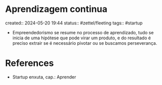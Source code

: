 # Aprendizagem continua
created:: 2024-05-20 19:44
status:: #zettel/fleeting
tags:: #startup 

-  Empreendedorismo se resume no processo de aprendizado, tudo se inicia de uma hipótese que pode virar um produto, e do resultado é preciso extrair se é necessário pivotar ou se buscamos perseverança. 

# References
-  Startup enxuta, cap.: Aprender

